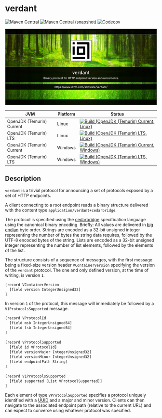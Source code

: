 verdant
===

[![Maven Central](https://img.shields.io/maven-central/v/com.io7m.verdant/com.io7m.verdant.svg?style=flat-square)](http://search.maven.org/#search%7Cga%7C1%7Cg%3A%22com.io7m.verdant%22)
[![Maven Central (snapshot)](https://img.shields.io/nexus/s/https/s01.oss.sonatype.org/com.io7m.verdant/com.io7m.verdant.svg?style=flat-square)](https://s01.oss.sonatype.org/content/repositories/snapshots/com/io7m/verdant/)
[![Codecov](https://img.shields.io/codecov/c/github/io7m/verdant.svg?style=flat-square)](https://codecov.io/gh/io7m/verdant)

![verdant](./src/site/resources/verdant.jpg?raw=true)

| JVM | Platform | Status |
|-----|----------|--------|
| OpenJDK (Temurin) Current | Linux | [![Build (OpenJDK (Temurin) Current, Linux)](https://img.shields.io/github/actions/workflow/status/io7m/verdant/main.linux.temurin.current.yml)](https://github.com/io7m/verdant/actions?query=workflow%3Amain.linux.temurin.current)|
| OpenJDK (Temurin) LTS | Linux | [![Build (OpenJDK (Temurin) LTS, Linux)](https://img.shields.io/github/actions/workflow/status/io7m/verdant/main.linux.temurin.lts.yml)](https://github.com/io7m/verdant/actions?query=workflow%3Amain.linux.temurin.lts)|
| OpenJDK (Temurin) Current | Windows | [![Build (OpenJDK (Temurin) Current, Windows)](https://img.shields.io/github/actions/workflow/status/io7m/verdant/main.windows.temurin.current.yml)](https://github.com/io7m/verdant/actions?query=workflow%3Amain.windows.temurin.current)|
| OpenJDK (Temurin) LTS | Windows | [![Build (OpenJDK (Temurin) LTS, Windows)](https://img.shields.io/github/actions/workflow/status/io7m/verdant/main.windows.temurin.lts.yml)](https://github.com/io7m/verdant/actions?query=workflow%3Amain.windows.temurin.lts)|


## Description

`verdant` is a trivial protocol for announcing a set of protocols
exposed by a set of HTTP endpoints.

A client connecting to a root endpoint reads a binary structure delivered with
the content type `application/verdant+cedarbridge`.

The protocol is specified using the [cedarbridge](https://github.com/io7m/cedarbridge)
specification language using the canonical binary encoding. Briefly: All values
are delivered in [big endian](https://en.wikipedia.org/wiki/Endianness)
byte order. Strings are encoded as a 32-bit unsigned integer representing the
number of bytes the string data requires, followed by the UTF-8 encoded bytes of
the string. Lists are encoded as a 32-bit unsigned integer representing the
number of list elements, followed by the elements of the list.

The structure consists of a sequence of messages, with the first message
being a fixed-size version header `VContainerVersion` specifying the version of
the `verdant` protocol. The one and only defined version, at the time of
writing, is version `1`.

```
[record VContainerVersion
  [field version IntegerUnsigned32]
]
```

In version `1` of the protocol, this message will immediately be followed by
a `V1ProtocolsSupported` message.

```
[record VProtocolId
  [field msb IntegerUnsigned64]
  [field lsb IntegerUnsigned64]
]

[record VProtocolSupported
  [field id VProtocolId]
  [field versionMajor IntegerUnsigned32]
  [field versionMinor IntegerUnsigned32]
  [field endpointPath String]
]

[record V1ProtocolsSupported
  [field supported [List VProtocolSupported]]
]
```

Each element of type `VProtocolSupported` specifies a protocol uniquely identified
with a [UUID](https://en.wikipedia.org/wiki/Universally_unique_identifier)
and a major and minor version. Clients can then navigate to the associated
endpoint path (relative to the current URL) and can expect to converse using
whatever protocol was specified.

